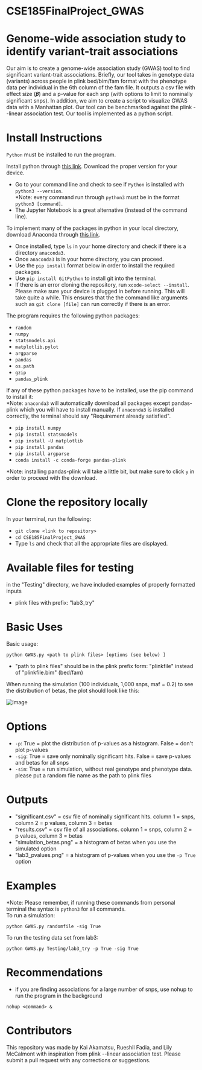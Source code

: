 # CSE185FinalProject_GWAS

# Genome-wide association study to identify variant-trait associations
Our aim is to create a genome-wide association study (GWAS) tool to find significant variant-trait associations. Briefly, our tool takes in genotype data (variants) across people in plink bed/bim/fam format with the phenotype data per individual in the 6th column of the fam file. It outputs a csv file with effect size (𝜷) and a p-value for each snp (with options to limit to nominally significant snps). In addition, we aim to create a script to visualize GWAS data with a Manhattan plot. Our tool can be benchmarked against the plink --linear association test. Our tool is implemented as a python script. 

# Install Instructions 
`Python` must be installed to run the program. 

Install python through [this link](https://www.python.org/downloads/). Download the proper version for your device.
- Go to your command line and check to see if `Python` is installed with `python3 --version`.  
*Note: every command run through `python3` must be in the format `python3 [command]`.
- The Jupyter Notebook is a great alternative (instead of the command line).  

To implement many of the packages in python in your local directory, download Anaconda through [this link](https://www.anaconda.com/download).
- Once installed, type `ls` in your home directory and check if there is a directory `anaconda3`.
- Once `anaconda3` is in your home directory, you can proceed.
- Use the `pip install` format below in order to install the required packages.  
- Use `pip install GitPython` to install git into the terminal.
- If there is an error cloning the repository, run `xcode-select --install`. Please make sure your device is plugged in before running. This will take quite a while. This ensures that the the command like arguments such as `git clone [file]` can run correctly if there is an error. 

The program requires the following python packages:
- `random`
- `numpy`
- `statsmodels.api`
- `matplotlib.pylot`
- `argparse`
- `pandas`
- `os.path`
- `gzip`
- `pandas_plink`

If any of these python packages have to be installed, use the pip command to install it:  
*Note: `anaconda3` will automatically download all packages except pandas-plink which you will have to install manually. If `anaconda3` is installed correctly, the terminal should say "Requirement already satisfied".
- `pip install numpy`
- `pip install statsmodels`
- `pip install -U matplotlib`
- `pip install pandas`
- `pip install argparse`
- `conda install -c conda-forge pandas-plink`   

*Note: installing pandas-plink will take a little bit, but make sure to click `y` in order to proceed with the download.

# Clone the repository locally
In your terminal, run the following:
- `git clone <link to repository>`
- `cd CSE185FinalProject_GWAS`
- Type `ls` and check that all the appropriate files are displayed.

# Available files for testing
in the "Testing" directory, we have included examples of properly formatted inputs
- plink files with prefix: "lab3_try"

# Basic Uses
Basic usage:

`python GWAS.py <path to plink files> [options (see below) ] `

- "path to plink files" should be in the plink prefix form: "plinkfile" instead of "plinkfile.bim" (bed/fam)

When running the simulation (100 individuals, 1,000 snps, maf = 0.2) to see the distribution of betas, the plot should look like this:  

![image](https://github.com/Lily-McCalmont/CSE185FinalProject_GWAS/assets/134024621/5fc22cdc-263d-48c5-8fbc-7363074e7e16) 

# Options
- `-p`: True = plot the distribution of p-values as a histogram. False = don't plot p-values
- `-sig`: True = save only nominally significant hits. False = save p-values and betas for all snps
- `-sim`: True = run simulation, without real genotype and phenotype data. please put a random file name as the path to plink files

# Outputs
- "significant.csv" = csv file of nominally significant hits. column 1 = snps, column 2 = p values, column 3 = betas
- "results.csv" = csv file of all associations. column 1 = snps, column 2 = p values, column 3 = betas
- "simulation_betas.png" = a histogram of betas when you use the simulated option
- "lab3_pvalues.png" = a histogram of p-values when you use the `-p True` option
  
# Examples 
*Note: Please remember, if running these commands from personal terminal the syntax is `python3` for all commands.  
To run a simulation: 

`python GWAS.py randomfile -sig True`
  
To run the testing data set from lab3:

`python GWAS.py Testing/lab3_try -p True -sig True`
  
# Recommendations
- if you are finding associations for a large number of snps, use nohup to run the program in the background

`nohup <command> &`
  
# Contributors
This repository was made by Kai Akamatsu, Rueshil Fadia, and Lily McCalmont with inspiration from plink --linear association test.
Please submit a pull request with any corrections or suggestions.
